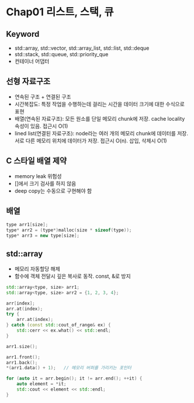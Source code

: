 # Chap01 리스트, 스택, 큐

## Keyword
- std::array, std::vector, std::array_list, std::list, std::deque
- std::stack, std::queue, std::priority_que
- 컨테이너 어댑터

## 선형 자료구조
- 연속된 구조 + 연결된 구조
- 시간복잡도: 특정 작업을 수행하는데 걸리는 시간을 데이터 크기에 대한 수식으로 표현
- 배열(연속된 자료구조): 모든 원소를 단일 메모리 chunk에 저장. cache locality 속성이 있음. 접근시 O(1)
- lined list(연결된 자료구조): node라는 여러 개의 메모리 chunk에 데이터를 저장. 서로 다른 메모리 위치에 데이터가 저장. 접근시 O(n). 삽입, 삭제시 O(1)

## C 스타일 배열 제약
- memory leak 위험성
- []에서 크기 검사를 하지 않음
- deep copy는 수동으로 구현해야 함

## 배열
```cpp
type arr1[size];
type* arr2 = (type*)malloc(size * sizeof(type));
type* arr3 = new type[size];
```

## std::array
- 메모리 자동할당 해제
- 함수에 객체 전달시 깊은 복사로 동작. const, &로 방지
```cpp
std::array<type, size> arr1;
std::array<type, size> arr2 = {1, 2, 3, 4};

arr[index];
arr.at(index);
try {
    arr.at(index);
} catch (const std::cout_of_range& ex) {
    std::cerr << ex.what() << std::endl;
}

arr1.size();

arr1.front();
arr1.back();
*(arr1.data() + 1);   // 메모리 버퍼를 가리키는 포인터
```

```cpp
for (auto it = arr.begin(); it != arr.end(); ++it) {
    auto element = *it;
    std::cout << element << std::endl;
}
```